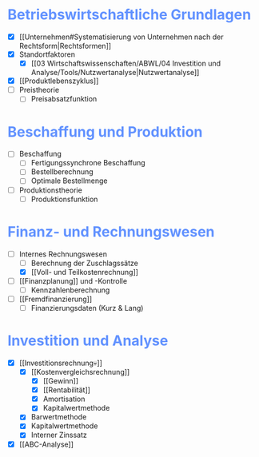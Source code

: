 # <font color="#6292ff">Betriebswirtschaftliche Grundlagen</font>
- [x] [[Unternehmen#Systematisierung von Unternehmen nach der Rechtsform|Rechtsformen]]
- [x] Standortfaktoren  
  - [x] [[03 Wirtschaftswissenschaften/ABWL/04 Investition und Analyse/Tools/Nutzwertanalyse|Nutzwertanalyse]]
- [x] [[Produktlebenszyklus]]
- [ ] Preistheorie
  - [ ] Preisabsatzfunktion  

# <font color="#6292ff">Beschaffung und Produktion</font>
- [ ] Beschaffung  
  - [ ] Fertigungssynchrone Beschaffung  
  - [ ] Bestellberechnung  
  - [ ] Optimale Bestellmenge  
- [ ] Produktionstheorie  
  - [ ] Produktionsfunktion  

# <font color="#6292ff">Finanz- und Rechnungswesen</font>
- [ ] Internes Rechnungswesen  
  - [ ] Berechnung der Zuschlagssätze  
  - [x] [[Voll- und Teilkostenrechnung]]
- [ ] [[Finanzplanung]] und -Kontrolle  
  - [ ] Kennzahlenberechnung  
- [ ] [[Fremdfinanzierung]]  
  - [ ] Finanzierungsdaten (Kurz & Lang)  

# <font color="#6292ff">Investition und Analyse</font>
- [x] [[Investitionsrechnung💀]]  
  - [x] [[Kostenvergleichsrechnung]]  
    - [x] [[Gewinn]]  
    - [x] [[Rentabilität]]  
    - [x] Amortisation  
    - [x] Kapitalwertmethode  
  - [x] Barwertmethode  
  - [x] Kapitalwertmethode  
  - [x] Interner Zinssatz  
- [x] [[ABC-Analyse]]  
